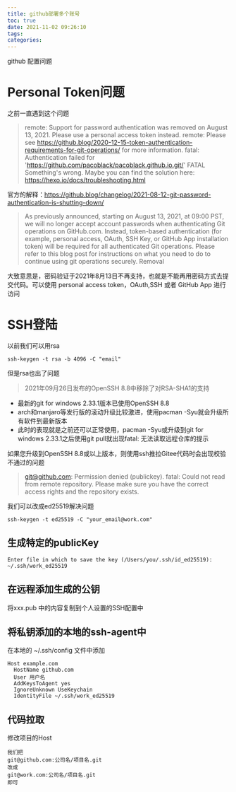 ```yaml
---
title: github部署多个账号
toc: true
date: 2021-11-02 09:26:10
tags:
categories:
---
```

github 配置问题
<!--more-->
# Personal Token问题
之前一直遇到这个问题
>remote: Support for password authentication was removed on August 13, 2021. Please use a personal access token instead.
remote: Please see https://github.blog/2020-12-15-token-authentication-requirements-for-git-operations/ for more information.
fatal: Authentication failed for 'https://github.com/pacoblack/pacoblack.github.io.git/'
FATAL Something's wrong. Maybe you can find the solution here: https://hexo.io/docs/troubleshooting.html

官方的解释：https://github.blog/changelog/2021-08-12-git-password-authentication-is-shutting-down/

>As previously announced, starting on August 13, 2021, at 09:00 PST, we will no longer accept account passwords when authenticating Git operations on GitHub.com. Instead, token-based authentication (for example, personal access, OAuth, SSH Key, or GitHub App installation token) will be required for all authenticated Git operations.
Please refer to this blog post for instructions on what you need to do to continue using git operations securely.
Removal

大致意思是，密码验证于2021年8月13日不再支持，也就是不能再用密码方式去提交代码。可以使用 personal access token，OAuth,SSH 或者 GitHub App 进行访问

# SSH登陆
以前我们可以用rsa
```
ssh-keygen -t rsa -b 4096 -C "email"
```
但是rsa也出了问题
>2021年09月26日发布的OpenSSH 8.8中移除了对RSA-SHA1的支持
- 最新的git for windows 2.33.1版本已使用OpenSSH 8.8
- arch和manjaro等发行版的滚动升级比较激进，使用pacman -Syu就会升级所有软件到最新版本
- 此时的表现就是之前还可以正常使用，pacman -Syu或升级到git for windows 2.33.1之后使用git pull就出现fatal: 无法读取远程仓库的提示

如果您升级到OpenSSH 8.8或以上版本，则使用ssh推拉Gitee代码时会出现校验不通过的问题
>git@github.com: Permission denied (publickey).
fatal: Could not read from remote repository.
Please make sure you have the correct access rights
and the repository exists.

我们可以改成ed25519解决问题
```
ssh-keygen -t ed25519 -C "your_email@work.com"
```

## 生成特定的publicKey
```
Enter file in which to save the key (/Users/you/.ssh/id_ed25519): ~/.ssh/work_ed25519
```

## 在远程添加生成的公钥
将xxx.pub 中的内容复制到个人设置的SSH配置中

## 将私钥添加的本地的ssh-agent中
在本地的 ~/.ssh/config 文件中添加
```
Host example.com
  HostName github.com
  User 用户名
  AddKeysToAgent yes
  IgnoreUnknown UseKeychain
  IdentityFile ~/.ssh/work_ed25519
```

## 代码拉取
修改项目的Host
```
我们把
git@github.com:公司名/项目名.git
改成
git@work.com:公司名/项目名.git
即可
```
